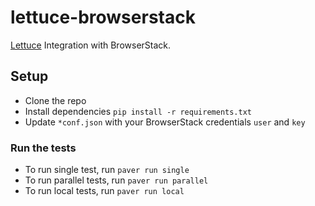 # lettuce-browserstack

[Lettuce](http://lettuce.it/) Integration with BrowserStack.

## Setup

- Clone the repo
- Install dependencies `pip install -r requirements.txt`
- Update `*conf.json` with your BrowserStack credentials `user` and `key`

### Run the tests

- To run single test, run `paver run single`
- To run parallel tests, run `paver run parallel`
- To run local tests, run `paver run local`
